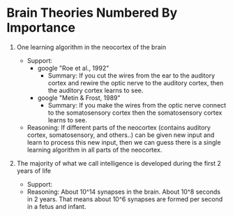 Brain Theories Numbered By Importance
=====================================
1. One learning algorithm in the neocortex of the brain
   - Support: 
     + google "Roe et al., 1992"
       - Summary: If you cut the wires from the ear to the auditory cortex and rewire the optic nerve to the
       auditory cortex, then the auditory cortex learns to see. 
     + google "Metin & Frost, 1989"
       - Summary: If you make the wires from the optic nerve connect to the somatosensory cortex then the 
       somatosensory cortex learns to see.
   - Reasoning: If different parts of the neocortex (contains auditory cortex, somatosensory, and others..)
   can be given new input and learn to process this new input, then we can guess there is a single learning 
   algorithm in all parts of the neocortex.

2. The majority of what we call intelligence is developed during the first 2 years of life
   - Support: 
   - Reasoning: About 10^14 synapses in the brain. About 10^8 seconds in 2 years. That means about 10^6 synapses are formed
     per second in a fetus and infant.